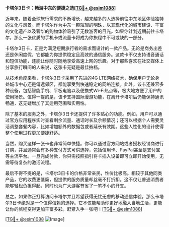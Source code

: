 **卡塔尔3日卡：畅游中东的便捷之选[[TG💪+ @esim1088](https://t.me/s/esim1088)]**

近年来，随着全球旅行需求的不断增长，越来越多的人选择前往中东地区体验独特的文化与风景。而卡塔尔作为中东一颗璀璨的明珠，以其现代化的城市建设、丰富的文化遗产以及奢华的购物体验吸引了无数游客的目光。如果你计划近期前往卡塔尔，那么一张优质的手机卡或流量卡将成为你旅程中不可或缺的一部分。

卡塔尔3日卡，正是为满足短期旅行者的需求而设计的一款产品。无论是商务出差还是休闲度假，它都能为你提供稳定且高效的通信服务。这款卡不仅支持语音通话和短信功能，还能让你随时随地享受高速上网的乐趣。对于那些喜欢在社交媒体上分享旅行瞬间的人来说，这张卡无疑是最佳拍档。

从技术角度来看，卡塔尔3日卡采用了先进的4G LTE网络技术，确保用户无论身处城市中心还是偏远郊区，都能享受到快速稳定的网络连接。此外，该卡还兼容多种设备，包括智能手机、平板电脑以及便携式Wi-Fi热点等，极大地方便了用户的使用场景。值得一提的是，该卡支持国际漫游功能，在离开卡塔尔后仍能保持通讯畅通，这无疑增加了其适用范围和实用性。

除了基本的服务之外，卡塔尔3日卡还提供了许多贴心的功能。例如，用户可以通过官方应用程序实时查看剩余流量、通话时长及余额情况；还可以根据个人需要灵活调整套餐内容，比如增加额外的数据包或者延长有效期。这些人性化的设计使得整个使用过程更加便捷舒适。

当然，购买这样一张卡也非常简单快捷。你可以通过官方网站或者授权经销商进行订购，并且通常会有多种支付方式可供选择，包括信用卡、PayPal甚至是支付宝等主流平台。一旦完成付款，你只需按照指引将卡插入设备即可立即开始使用，无需等待复杂的激活流程。

最后不得不提的是，卡塔尔3日卡的价格非常亲民，性价比极高。相较于其他同类产品，它的收费更低廉，但提供的服务质量却丝毫不打折扣。这不仅让普通消费者能够轻松负担得起，同时也为广大游客节省了一笔不小的开支。

总之，如果你正打算访问卡塔尔并且希望获得无忧无虑的移动通信体验，那么卡塔尔3日卡绝对是一个值得信赖的选择。它不仅能帮助你更好地融入当地生活，更能让你的旅程变得更加丰富多彩。赶紧入手一张吧！[[TG💪+ @esim1088](https://t.me/s/esim1088)]

[[TG💪+ @esim1088](https://t.me/s/esim1088) ![Image](https://i.postimg.cc/4NQfJmqS/Snipaste-2025-05-13-00-14-12.png)]